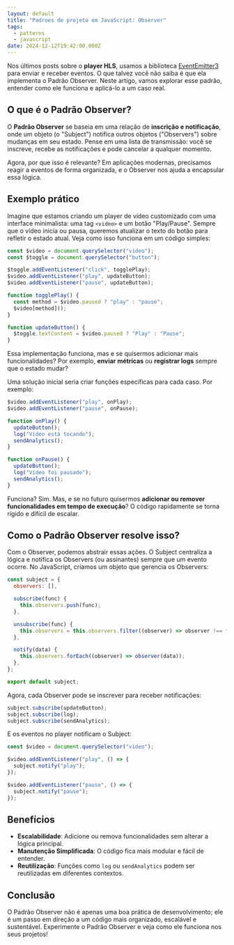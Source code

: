 ```yaml
---
layout: default
title: "Padroes de projeto em JavaScript: Observer"
tags:
  - patterns
  - javascript
date: 2024-12-12T19:42:00.000Z
---
```

Nos últimos posts sobre o **player HLS**, usamos a biblioteca [EventEmitter3](https://www.npmjs.com/package/eventemitter3) para enviar e receber eventos. O que talvez você não saiba é que ela implementa o Padrão Observer. Neste artigo, vamos explorar esse padrão, entender como ele funciona e aplicá-lo a um caso real. 

## O que é o Padrão Observer?

O **Padrão Observer** se baseia em uma relação de **inscrição e notificação**, onde um objeto (o "Subject") notifica outros objetos ("Observers") sobre mudanças em seu estado. Pense em uma lista de transmissão: você se inscreve, recebe as notificações e pode cancelar a qualquer momento.

Agora, por que isso é relevante? Em aplicações modernas, precisamos reagir a eventos de forma organizada, e o Observer nos ajuda a encapsular essa lógica.

## Exemplo prático

Imagine que estamos criando um player de vídeo customizado com uma interface minimalista: uma tag `<video>` e um botão "Play/Pause". Sempre que o vídeo inicia ou pausa, queremos atualizar o texto do botão para refletir o estado atual. Veja como isso funciona em um código simples:

```javascript
const $video = document.querySelector("video");
const $toggle = document.querySelector("button");

$toggle.addEventListener("click", togglePlay);
$video.addEventListener("play", updateButton);
$video.addEventListener("pause", updateButton);

function togglePlay() {
  const method = $video.paused ? "play" : "pause";
  $video[method]();
}

function updateButton() {
  $toggle.textContent = $video.paused ? "Play" : "Pause";
}
```

Essa implementação funciona, mas e se quisermos adicionar mais funcionalidades? Por exemplo, **enviar métricas** ou **registrar logs** sempre que o estado mudar?

Uma solução inicial seria criar funções específicas para cada caso. Por exemplo:

```javascript
$video.addEventListener("play", onPlay);
$video.addEventListener("pause", onPause);

function onPlay() {
  updateButton();
  log("Vídeo está tocando");
  sendAnalytics();
}

function onPause() {
  updateButton();
  log("Vídeo foi pausado");
  sendAnalytics();
}
```

Funciona? Sim. Mas, e se no futuro quisermos **adicionar ou remover funcionalidades em tempo de execução**? O código rapidamente se torna rígido e difícil de escalar.

## Como o Padrão Observer resolve isso?

Com o Observer, podemos abstrair essas ações. O Subject centraliza a lógica e notifica os Observers (ou assinantes) sempre que um evento ocorre. No JavaScript, criamos um objeto que gerencia os Observers:

```javascript
const subject = {
  observers: [],

  subscribe(func) {
    this.observers.push(func);
  },

  unsubscribe(func) {
    this.observers = this.observers.filter((observer) => observer !== func);
  },

  notify(data) {
    this.observers.forEach((observer) => observer(data));
  },
};

export default subject;
```

Agora, cada Observer pode se inscrever para receber notificações:

```javascript
subject.subscribe(updateButton);
subject.subscribe(log);
subject.subscribe(sendAnalytics);
```

E os eventos no player notificam o Subject:

```javascript
const $video = document.querySelector("video");

$video.addEventListener("play", () => {
  subject.notify("play");
});

$video.addEventListener("pause", () => {
  subject.notify("pause");
});
```

## Benefícios

* **Escalabilidade**: Adicione ou remova funcionalidades sem alterar a lógica principal.
* **Manutenção Simplificada**: O código fica mais modular e fácil de entender.
* **Reutilização**: Funções como `log` ou `sendAnalytics` podem ser reutilizadas em diferentes contextos.

## Conclusão

O Padrão Observer não é apenas uma boa prática de desenvolvimento; ele é um passo em direção a um código mais organizado, escalável e sustentável. Experimente o Padrão Observer e veja como ele funciona nos seus projetos!
